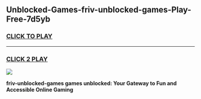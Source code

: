 
## Unblocked-Games-friv-unblocked-games-Play-Free-7d5yb
<h3>
<a href="https://premium76.site?title=friv-unblocked-games&ref=23A">CLICK TO PLAY</a></h3>
<hr>

<h3>
<a href="https://premium76.site?title=friv-unblocked-games&ref=23A">CLICK 2 PLAY</a>
  
</h3>

<a href="https://premium76.site?title=friv-unblocked-games&ref=23A"><img src="https://clearcache.store/games.png"></a>


**friv-unblocked-games games unblocked: Your Gateway to Fun and Accessible Online Gaming**

